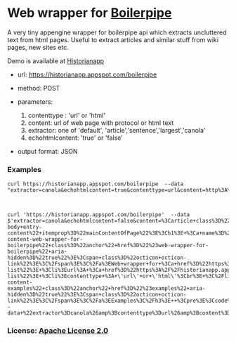 
# Web wrapper for [Boilerpipe](https://code.google.com/p/boilerpipe/) 

  A very tiny appengine wrapper for boilerpipe api which extracts uncluttered text from html pages. Useful to extract articles and similar stuff from wiki pages, new sites etc. 
 
 
 Demo is available at [Historianapp](https://historianapp.appspot.com/boilerpipe)
 
 * url: https://historianapp.appspot.com/boilerpipe
 * method: POST
 * parameters:
  
   1. contenttype : 'url' or 'html'  
   2. content: url of web page with protocol or html text
   3. extractor: one of 'default', 'article','sentence','largest','canola'
   4. echohtmlcontent: 'true' or 'false'
   
* output format: JSON

### Examples

```
curl https://historianapp.appspot.com/boilerpipe  --data "extractor=canola&echohtmlcontent=true&contenttype=url&content=http%3A%2F%2Fen.wikipedia.org%2Fwiki%2FEnglish_language"



curl 'https://historianapp.appspot.com/boilerpipe'  --data $'extractor=canola&echohtmlcontent=false&content=%3Carticle+class%3D%22markdown-body+entry-content%22+itemprop%3D%22mainContentOfPage%22%3E%3Ch1%3E+%3Ca+name%3D%22user-content-web-wrapper-for-boilerpipe%22+class%3D%22anchor%22+href%3D%22%23web-wrapper-for-boilerpipe%22+aria-hidden%3D%22true%22%3E%3Cspan+class%3D%22octicon+octicon-link%22%3E%3C%2Fspan%3E%3C%2Fa%3EWeb+wrapper+for+%3Ca+href%3D%22https%3A%2F%2Fcode.google.com%2Fp%2Fboilerpipe%2F%22%3EBoilerpipe%3C%2Fa%3E+%3C%2Fh1%3E++%3Cp%3EA+very+tiny+appengine+wrapper+for+boilerpipe+api+which+extracts+uncluttered+text+from+html+pages.+Useful+to+extract+articles+and+similar+stuff+from+wiki+pages%2C+new+sites+etc.+%3C%2Fp%3E++%3Cp%3EDemo+is+available+at+%3Ca+href%3D%22https%3A%2F%2Fhistorianapp.appspot.com%2Fboilerpipe%22%3EHistorianapp%3C%2Fa%3E%3C%2Fp%3E++%3Cul+class%3D%22task-list%22%3E+%3Cli%3Eurl%3A+%3Ca+href%3D%22https%3A%2F%2Fhistorianapp.appspot.com%2Fboilerpipe%22%3Ehttps%3A%2F%2Fhistorianapp.appspot.com%2Fboilerpipe%3C%2Fa%3E+%3C%2Fli%3E+%3Cli%3Emethod%3A+POST%3C%2Fli%3E+%3Cli%3E+%3Cp%3Eparameters%3A%3C%2Fp%3E++%3Col+class%3D%22task-list%22%3E+%3Cli%3Econtenttype+%3A+\'url\'+or+\'html\'%3Cbr%3E+%3C%2Fli%3E+%3Cli%3Econtent%3A+url+of+web+page+with+protocol+or+html+text%3C%2Fli%3E+%3Cli%3Eextractor%3A+one+of+\'default\'%2C+\'article\'%2C\'sentence\'%2C\'largest\'%2C\'canola\'%3C%2Fli%3E+%3C%2Fol%3E+%3C%2Fli%3E+%3C%2Ful%3E%3Ch3%3E+%3Ca+name%3D%22user-content-examples%22+class%3D%22anchor%22+href%3D%22%23examples%22+aria-hidden%3D%22true%22%3E%3Cspan+class%3D%22octicon+octicon-link%22%3E%3C%2Fspan%3E%3C%2Fa%3EExamples%3C%2Fh3%3E++%3Cpre%3E%3Ccode%3Ecurl+https%3A%2F%2Fhistorianapp.appspot.com%2Fboilerpipe++--data+%22extractor%3Dcanola%26amp%3Bcontenttype%3Durl%26amp%3Bcontent%3Dhttp%253A%252F%252Fen.wikipedia.org%252Fwiki%252FEnglish_language%22+%3C%2Fcode%3E%3C%2Fpre%3E%3C%2Farticle%3E'
```
 
   
 
 
 
### License: [Apache License 2.0](http://www.apache.org/licenses/LICENSE-2.0) 
